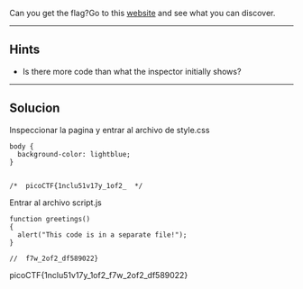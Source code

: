 
Can you get the flag?Go to this [website](http://saturn.picoctf.net:59765/) and see what you can discover.
________
## Hints
* Is there more code than what the inspector initially shows?
_________
## Solucion

Inspeccionar la pagina y entrar al archivo de style.css

```
body {
  background-color: lightblue;
}


/*  picoCTF{1nclu51v17y_1of2_  */

```

Entrar al archivo script.js
```
function greetings()
{
  alert("This code is in a separate file!");
}

//  f7w_2of2_df589022}
```


picoCTF{1nclu51v17y_1of2_f7w_2of2_df589022}